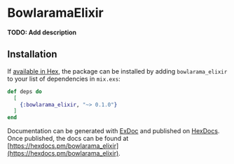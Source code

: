 # BowlaramaElixir

**TODO: Add description**

## Installation

If [available in Hex](https://hex.pm/docs/publish), the package can be installed
by adding `bowlarama_elixir` to your list of dependencies in `mix.exs`:

```elixir
def deps do
  [
    {:bowlarama_elixir, "~> 0.1.0"}
  ]
end
```

Documentation can be generated with [ExDoc](https://github.com/elixir-lang/ex_doc)
and published on [HexDocs](https://hexdocs.pm). Once published, the docs can
be found at [https://hexdocs.pm/bowlarama_elixir](https://hexdocs.pm/bowlarama_elixir).

